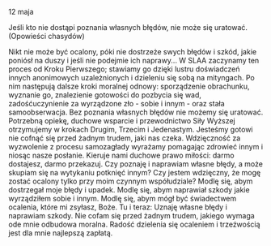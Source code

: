 12 maja

Jeśli kto nie dostąpi poznania własnych błędów, nie może się uratować. (Opowieści chasydów)

Nikt nie może być ocalony, póki nie dostrzeże swych błędów i szkód, jakie poniósł na duszy i jeśli nie podejmie ich naprawy... W SLAA zaczynamy ten proces od Kroku Pierwszego; stawiamy go dzięki lustru doświadczeń innych anonimowych uzależnionych i dzieleniu się sobą na mityngach. Po nim następują dalsze kroki moralnej odnowy: sporządzenie obrachunku, wyznanie go, znalezienie gotowości do pozbycia się wad, zadośćuczynienie za wyrządzone zło - sobie i innym - oraz stała samoobserwacja. Bez poznania własnych błędów nie możemy się uratować. Potrzebną opiekę, duchowe wsparcie i przewodnictwo Siły Wyższej otrzymujemy w krokach Drugim, Trzecim i Jedenastym. Jesteśmy gotowi nie cofnąć się przed żadnym trudem, jaki nas czeka. Wdzięczność za wyzwolenie z procesu samozagłady wyrażamy pomagając zdrowieć innym i niosąc nasze posłanie. Kieruje nami duchowe prawo miłości: darmo dostajesz, darmo przekazuj.
Czy poznaję i naprawiam własne błędy, a może skupiam się na wytykaniu potknięć innym? Czy jestem wdzięczny, że mogę zostać ocalony tylko przy moim czynnym współudziale?
Modlę się, abym dostrzegał moje błędy i upadek. Modlę się, abym naprawiał szkody jakie wyrządziłem sobie i innym. Modlę się, abym mógł być świadectwem ocalenia, które mi zsyłasz, Boże.
Tu i teraz: Uznaję własne błędy i naprawiam szkody. Nie cofam się przed żadnym trudem, jakiego wymaga ode mnie odbudowa moralna. Radość dzielenia się ocaleniem i trzeźwością jest dla mnie najlepszą zapłatą.
